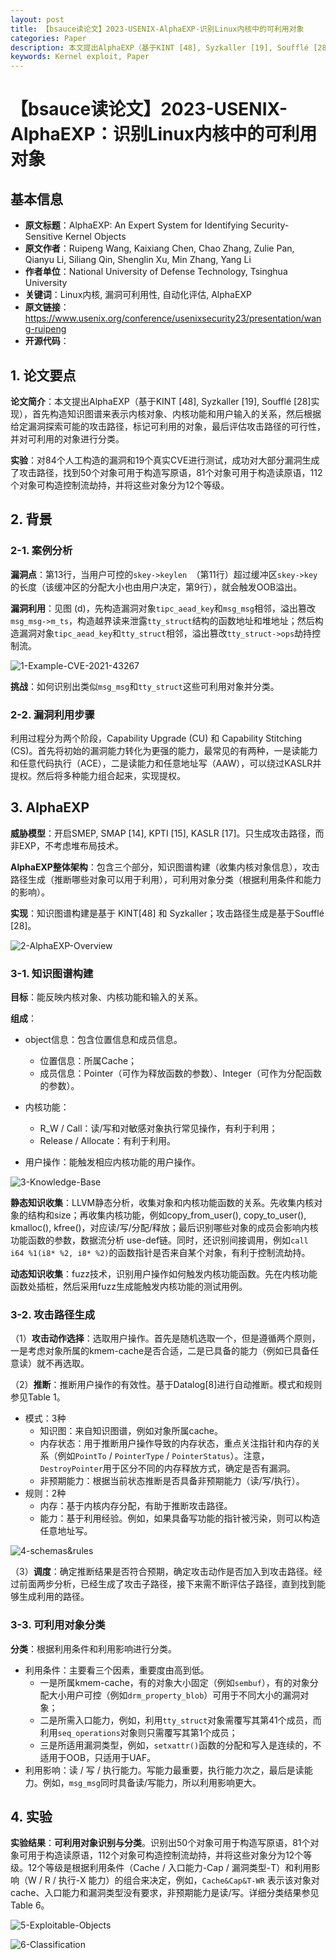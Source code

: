 ```yaml
---
layout: post
title: 【bsauce读论文】2023-USENIX-AlphaEXP-识别Linux内核中的可利用对象
categories: Paper
description: 本文提出AlphaEXP（基于KINT [48], Syzkaller [19], Soufflé [28]实现），首先构造知识图谱来表示内核对象、内核功能和用户输入的关系，然后根据给定漏洞探索可能的攻击路径，标记可利用的对象，最后评估攻击路径的可行性，并对可利用的对象进行分类。
keywords: Kernel exploit, Paper
---
```



# 【bsauce读论文】2023-USENIX-AlphaEXP：识别Linux内核中的可利用对象

## 基本信息

- **原文标题**：AlphaEXP: An Expert System for Identifying Security-Sensitive Kernel Objects
- **原文作者**：Ruipeng Wang, Kaixiang Chen, Chao Zhang, Zulie Pan, Qianyu Li, Siliang Qin, Shenglin Xu, Min Zhang, Yang Li
- **作者单位**：National University of Defense Technology, Tsinghua University
- **关键词**：Linux内核, 漏洞可利用性, 自动化评估, AlphaEXP
- **原文链接**：https://www.usenix.org/conference/usenixsecurity23/presentation/wang-ruipeng
- **开源代码**：

## 1. 论文要点

**论文简介**：本文提出AlphaEXP（基于KINT [48], Syzkaller [19], Soufflé [28]实现），首先构造知识图谱来表示内核对象、内核功能和用户输入的关系，然后根据给定漏洞探索可能的攻击路径，标记可利用的对象，最后评估攻击路径的可行性，并对可利用的对象进行分类。

**实验**：对84个人工构造的漏洞和19个真实CVE进行测试，成功对大部分漏洞生成了攻击路径，找到50个对象可用于构造写原语，81个对象可用于构造读原语，112个对象可构造控制流劫持，并将这些对象分为12个等级。

## 2. 背景

### 2-1. 案例分析

**漏洞点**：第13行，当用户可控的`skey->keylen `（第11行）超过缓冲区`skey->key`的长度（该缓冲区的分配大小也由用户决定，第9行），就会触发OOB溢出。

**漏洞利用**：见图 (d)，先构造漏洞对象`tipc_aead_key`和`msg_msg`相邻，溢出篡改 `msg_msg->m_ts`，构造越界读来泄露`tty_struct`结构的函数地址和堆地址；然后构造漏洞对象`tipc_aead_key`和`tty_struct`相邻，溢出篡改`tty_struct->ops`劫持控制流。

![1-Example-CVE-2021-43267](/images/posts/AlphaEXP/1-Example-CVE-2021-43267.png)

**挑战**：如何识别出类似`msg_msg`和`tty_struct`这些可利用对象并分类。

### 2-2. 漏洞利用步骤

利用过程分为两个阶段，Capability Upgrade (CU) 和 Capability Stitching (CS)。首先将初始的漏洞能力转化为更强的能力，最常见的有两种，一是读能力和任意代码执行（ACE），二是读能力和任意地址写（AAW），可以绕过KASLR并提权。然后将多种能力组合起来，实现提权。

## 3. AlphaEXP

**威胁模型**：开启SMEP, SMAP [14], KPTI [15], KASLR [17]。只生成攻击路径，而非EXP，不考虑堆布局技术。

**AlphaEXP整体架构**：包含三个部分，知识图谱构建（收集内核对象信息），攻击路径生成（推断哪些对象可以用于利用），可利用对象分类（根据利用条件和能力的影响）。

**实现**：知识图谱构建是基于 KINT[48] 和 Syzkaller；攻击路径生成是基于Soufflé [28]。

![2-AlphaEXP-Overview](/images/posts/AlphaEXP/2-AlphaEXP-Overview.png)

### 3-1. 知识图谱构建

**目标**：能反映内核对象、内核功能和输入的关系。

**组成**：

- object信息：包含位置信息和成员信息。
  - 位置信息：所属Cache；
  - 成员信息：Pointer（可作为释放函数的参数）、Integer（可作为分配函数的参数）。
- 内核功能：
  - R_W / Call：读/写和对敏感对象执行常见操作，有利于利用；
  - Release / Allocate：有利于利用。

- 用户操作：能触发相应内核功能的用户操作。

![3-Knowledge-Base](/images/posts/AlphaEXP/3-Knowledge-Base.png)

**静态知识收集**：LLVM静态分析，收集对象和内核功能函数的关系。先收集内核对象的结构和size；再收集内核功能，例如copy_from_user(), copy_to_user(), kmalloc(), kfree()，对应读/写/分配/释放；最后识别哪些对象的成员会影响内核功能函数的参数，数据流分析 use-def链。同时，还识别间接调用，例如`call i64 %1(i8* %2, i8* %2)`的函数指针是否来自某个对象，有利于控制流劫持。

**动态知识收集**：fuzz技术，识别用户操作如何触发内核功能函数。先在内核功能函数处插桩，然后采用fuzz生成能触发内核功能的测试用例。

### 3-2. 攻击路径生成

（1）**攻击动作选择**：选取用户操作。首先是随机选取一个，但是遵循两个原则，一是考虑对象所属的kmem-cache是否合适，二是已具备的能力（例如已具备任意读）就不再选取。

（2）**推断**：推断用户操作的有效性。基于Datalog[8]进行自动推断。模式和规则参见Table 1。

- 模式：3种
  - 知识图：来自知识图谱，例如对象所属cache。
  - 内存状态：用于推断用户操作导致的内存状态，重点关注指针和内存的关系（例如`PointTo` / `PointerType` / `PointerStatus`）。注意，`DestroyPointer`用于区分不同的内存释放方式，确定是否有漏洞。
  - 非预期能力：根据当前状态推断是否具备非预期能力（读/写/执行）。
- 规则：2种
  - 内存：基于内核内存分配，有助于推断攻击路径。
  - 能力：基于利用经验。例如，如果具备写功能的指针被污染，则可以构造任意地址写。

![4-schemas&rules](/images/posts/AlphaEXP/4-schemas&rules.png)

（3）**调度**：确定推断结果是否符合预期，确定攻击动作是否加入到攻击路径。经过前面两步分析，已经生成了攻击子路径，接下来需不断评估子路径，直到找到能够生成利用的路径。

### 3-3. 可利用对象分类

**分类**：根据利用条件和利用影响进行分类。

- 利用条件：主要看三个因素，重要度由高到低。
  - 一是所属kmem-cache，有的对象大小固定（例如`sembuf`），有的对象分配大小用户可控（例如`drm_property_blob`）可用于不同大小的漏洞对象；
  - 二是所需入口能力，例如，利用`tty_struct`对象需覆写其第41个成员，而利用`seq_operations`对象则只需覆写其第1个成员；
  - 三是所适用漏洞类型，例如，`setxattr()`函数的分配和写入是连续的，不适用于OOB，只适用于UAF。
- 利用影响：读 / 写 / 执行能力。写能力最重要，执行能力次之，最后是读能力。例如，`msg_msg`同时具备读/写能力，所以利用影响更大。

## 4. 实验

**实验结果**：**可利用对象识别与分类**。识别出50个对象可用于构造写原语，81个对象可用于构造读原语，112个对象可构造控制流劫持，并将这些对象分为12个等级。12个等级是根据利用条件（Cache / 入口能力-Cap / 漏洞类型-T）和利用影响（W / R / 执行-X 能力）的组合来决定，例如，`Cache&Cap&T-WR` 表示该对象对cache、入口能力和漏洞类型没有要求，非预期能力是读/写。详细分类结果参见Table 6。

![5-Exploitable-Objects](/images/posts/AlphaEXP/5-Exploitable-Objects.png)

![6-Classification](/images/posts/AlphaEXP/6-Classification.png)

